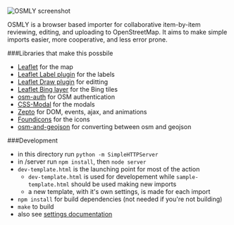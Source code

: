 ![OSMLY screenshot](http://osmly.com/screenshots/example.jpg)

OSMLY is a browser based importer for collaborative item-by-item reviewing, editing, and uploading to OpenStreetMap. It aims to make simple imports easier, more cooperative, and less error prone.

###Libraries that make this possbile
- [Leaflet](leafletjs.com) for the map
- [Leaflet Label plugin](https://github.com/Leaflet/Leaflet.label) for the labels
- [Leaflet Draw plugin](https://github.com/Leaflet/Leaflet.draw) for editting
- [Leaflet Bing layer](https://github.com/shramov/leaflet-plugins/blob/master/layer/tile/Bing.js) for the Bing tiles
- [osm-auth](https://github.com/osmlab/osm-auth) for OSM authentication
- [CSS-Modal](http://drublic.github.io/css-modal/) for the modals
- [Zepto](http://zeptojs.com/) for DOM, events, ajax, and animations
- [Foundicons](http://zurb.com/playground/foundation-icons) for the icons
- [osm-and-geojson](http://github.com/aaronlidman/osm-and-geojson) for converting between osm and geojson

###Development
- in this directory run `python -m SimpleHTTPServer`
- in /server run `npm install`, then `node server`
- `dev-template.html` is the launching point for most of the action
    - `dev-template.html` is used for developement while `sample-template.html` should be used making new imports
    - a new template, with it's own settings, is made for each import
- `npm install` for build dependencies (not needed if you're not building)
- `make` to build
- also see [settings documentation](settings_documentation.md)

